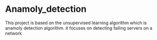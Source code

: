 # Anamoly_detection
This project is based on the unsupervised learning algorithm which is anamoly detection algorithm. it focuses on detecting failing servers on a network
